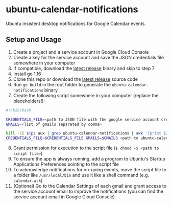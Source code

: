 # ubuntu-calendar-notifications

Ubuntu insistent desktop notifications for Google Calendar events.

## Setup and Usage

1. Create a project and a service account in Google Cloud Console
2. Create a key for the service account and save the JSON credentials file somewhere in your computer
3. If compatible, download the [latest release](https://github.com/matheuscscp/ubuntu-calendar-notifications/releases/latest) binary and skip to step 7
4. Install go 1.16
5. Clone this repo or download the [latest release](https://github.com/matheuscscp/ubuntu-calendar-notifications/releases/latest) source code
6. Run `go build` in the root folder to generate the `ubuntu-calendar-notifications` binary
7. Create the following script somewhere in your computer (replace the placeholders!):

```bash
#!/bin/bash

CREDENTIALS_FILE=<path to JSON file with the google service account credentials>
GMAILS=<list of gmails separated by comma>

kill -15 $(ps aux | grep ubuntu-calendar-notifications | awk '{print $2}') 2> /dev/null
CREDENTIALS_FILE=$CREDENTIALS_FILE GMAILS=$GMAILS <path to ubuntu-calendar-notifications binary> >> <path to log file> 2>&1 &
```
8. Grant permission for execution to the script file (`$ chmod +x <path to script file>`)
9. To ensure the app is always running, add a program to Ubuntu's Startup Applications Preferences pointing to the script file
10. To acknowledge notifications for on-going events, move the script file to a folder like `/usr/local/bin` and use it like a shell command (e.g. `calendar-ack`)
11. (Optional) Go to the Calendar Settings of each gmail and grant access to the service account email to improve the notifications (you can find the service account email in Google Cloud Console)
